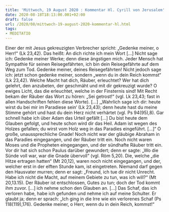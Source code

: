 ```yaml
---
title: 'Mittwoch, 19 August 2020 : Kommentar Hl. Cyrill von Jerusalem'
date: 2020-08-18T18:13:00.001+02:00
draft: false
url: /2020/08/mittwoch-19-august-2020-kommentar-hl.html
tags: 
- MEDITATIO
---
```


Einer der mit Jesus gekreuzigten Verbrecher spricht: „Gedenke meiner, o Herr!“ (Lk 23,42). Das heißt: An dich richte ich mein Wort \[…\] Nicht sage ich: Gedenke meiner Werke; denn diese ängstigen mich. Jeder Mensch hat Sympathie für seinen Reisegefährten, ich bin dein Reisegefährte auf dem Weg zum Tod. Gedenke meiner, deines Reisegefährten! Nicht jedoch sage ich: jetzt schon gedenke meiner, sondern „wenn du in dein Reich kommst“ (Lk 23,42). Welche Macht hat dich, Räuber, erleuchtet? Wer hat dich gelehrt, den anzubeten, der geschmäht und mit dir gekreuzigt wurde? O ewiges Licht, das die erleuchtet, welche in der Finsternis sind! Mit Recht bekam der Räuber das Wort zu hören: „Sei getrost!“ (vgl. Lk 23,43; fast in allen Handschriften fehlen diese Worte). \[…\] ‚„Wahrlich sage ich dir: heute wirst du bei mir im Paradiese sein‘ (Lk 23,43); denn heute hast du meine Stimme gehört und hast du dein Herz nicht verhärtet (vgl. Ps 94(95),8). Gar schnell habe ich über Adam das Urteil gefällt \[…\] Du bist heute dem Glauben gefolgt, und heute schon wird dir das Heil. Adam ist wegen des Holzes gefallen; du wirst vom Holz weg in das Paradies eingeführt. \[…\]“ O große, unaussprechliche Gnade! Noch nicht war der gläubige Abraham in das Paradies eingegangen, und der Räuber tritt ein. Noch nicht waren Moses und die Propheten eingegangen, und der sündhafte Räuber tritt ein. Vor dir hat sich schon Paulus darüber gewundert; denn er sagte: „Wo die Sünde voll war, war die Gnade übervoll“ (vgl. Röm 5,20). Die, welche „die Hitze ertragen hatten“ (Mt 20,12), waren noch nicht eingegangen, und der, welcher erst in der elften Stunde kam, ist eingetreten. Niemand darf gegen den Hausvater murren; denn er sagt: „Freund, ich tue dir nicht Unrecht. Habe ich nicht die Macht, auf meinem Gebiete zu tun, was ich will?“ (Mt 20,13.15). Der Räuber ist entschlossen, Gutes zu tun; doch der Tod kommt ihm zuvor. \[…\] ich nehme schon den Glauben an. \[…\] Das Schaf, das ich verloren habe, habe ich gefunden und nehme ich auf meine Schulter. Er glaubt ja; denn er sprach: „Ich ging in die Irre wie ein verlorenes Schaf (Ps 118(119),176). Gedenke meiner, o Herr, wenn du in dein Reich, kommst!“